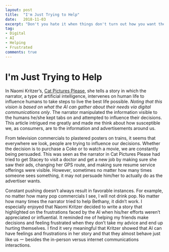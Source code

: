 ```yaml
---
layout: post
title:  "I'm Just Trying to Help"
date:   2018-11-03
excerpt: "Don't you hate it when things don't turn out how you want them to?"
tag:
- Digital
- AI
- Helping
- Frustrated
comments: true
---
```


# I'm Just Trying to Help

In Naomi Kritzer’s, [Cat Pictures Please](http://clarkesworldmagazine.com/kritzer_01_15/), she tells a story in which the narrator, a type of artificial intelligence, intervenes on human life to influence humans to take steps to live the best life possible. *Noting that this vision is based on what the AI can gather about their needs via digital communications only*. The narrator manipulated the information visible to the humans he/she kept tabs on and attempted to influence their decisions. This article intrigued me greatly and made me think about how susceptible we, as consumers, are to the information and advertisements around us. 

From television commercials to plastered posters on trains, it seems that everywhere we look, people are trying to influence our decisions. Whether the decision is to purchase a Coke or to watch a movie, we are constantly being persuaded. This was seen as the narrator in Cat Pictures Please had tried to get Stacey to visit a doctor and get a new job by making sure she saw their ads, changing her GPS route, and making sure resume service offerings were visible. However, sometimes no matter how many times someone sees something, it may not persuade him/her to actually do as the advertiser wants.

Constant pushing doesn’t always result in favorable instances. For example, no matter how many pop commercials I see, I will not drink pop. No matter how many times the narrator tried to help Bethany, it didn’t work. I especially enjoyed that Naomi Kritzer decided to write a story that highlighted on the frustrations faced by the AI when his/her efforts weren’t appreciated or influential. It reminded me of helping my friends make decisions and feeling frustrated when they don’t take my advice and end up hurting themselves. I find it very meaningful that Kritzer showed that AI can have feelings and frustrations in her story and that they almost behave just like us ー besides the in-person versus internet communications interactions.
 
